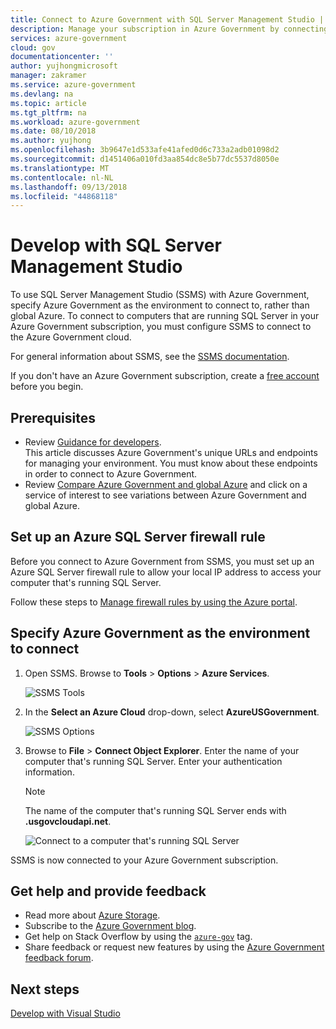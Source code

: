 ```yaml
---
title: Connect to Azure Government with SQL Server Management Studio | Microsoft Docs
description: Manage your subscription in Azure Government by connecting with SSMS.
services: azure-government
cloud: gov
documentationcenter: ''
author: yujhongmicrosoft
manager: zakramer
ms.service: azure-government
ms.devlang: na
ms.topic: article
ms.tgt_pltfrm: na
ms.workload: azure-government
ms.date: 08/10/2018
ms.author: yujhong
ms.openlocfilehash: 3b9647e1d533afe41afed0d6c733a2adb01098d2
ms.sourcegitcommit: d1451406a010fd3aa854dc8e5b77dc5537d8050e
ms.translationtype: MT
ms.contentlocale: nl-NL
ms.lasthandoff: 09/13/2018
ms.locfileid: "44868118"
---
```

# <a name="develop-with-sql-server-management-studio"></a>Develop with SQL Server Management Studio 

To use SQL Server Management Studio (SSMS) with Azure Government, specify Azure Government as the environment to connect to, rather than global Azure. To connect to computers that are running SQL Server in your Azure Government subscription, you must configure SSMS to connect to the Azure Government cloud. 

For general information about SSMS, see the [SSMS documentation](https://docs.microsoft.com/sql/ssms/download-sql-server-management-studio-ssms).

If you don't have an Azure Government subscription, create a [free account](https://azure.microsoft.com/global-infrastructure/government/request/) before you begin.

## <a name="prerequisites"></a>Prerequisites

* Review [Guidance for developers](documentation-government-developer-guide.md).<br/> This article discusses Azure Government's unique URLs and endpoints for managing your environment. You must know about these endpoints in order to connect to Azure Government. 
* Review [Compare Azure Government and global Azure](compare-azure-government-global-azure.md) and click on a service of interest to see variations between Azure Government and global Azure.

## <a name="set-up-an-azure-sql-server-firewall-rule"></a>Set up an Azure SQL Server firewall rule

Before you connect to Azure Government from SSMS, you must set up an Azure SQL Server firewall rule to allow your local IP address to access your computer that's running SQL Server. 

Follow these steps to [Manage firewall rules by using the Azure portal](../sql-database/sql-database-firewall-configure.md#manage-firewall-rules-using-the-azure-portal). 

## <a name="specify-azure-government-as-the-environment-to-connect"></a>Specify Azure Government as the environment to connect

1. Open SSMS. Browse to **Tools** > **Options** > **Azure Services**.

    ![SSMS Tools](./media/documentation-government-connect-with-ssms-img1.png)

2. In the **Select an Azure Cloud** drop-down, select **AzureUSGovernment**.

    ![SSMS Options](./media/documentation-government-connect-with-ssms-img2.png)

3. Browse to **File** > **Connect Object Explorer**. Enter the name of your computer that's running SQL Server. Enter your authentication information. 

    >[!Note]
    >The name of the computer that's running SQL Server ends with **.usgovcloudapi.net**.
    >
    >

    ![Connect to a computer that's running SQL Server](./media/documentation-government-connect-with-ssms-img3.png)

SSMS is now connected to your Azure Government subscription.

## <a name="get-help-and-provide-feedback"></a>Get help and provide feedback

* Read more about [Azure Storage](https://docs.microsoft.com/azure/storage/). 
* Subscribe to the [Azure Government blog](https://blogs.msdn.microsoft.com/azuregov/).
* Get help on Stack Overflow by using the [`azure-gov`](https://stackoverflow.com/questions/tagged/azure-gov) tag.
* Share feedback or request new features by using the [Azure Government feedback forum](https://feedback.azure.com/forums/558487-azure-government).

## <a name="next-steps"></a>Next steps

[Develop with Visual Studio](documentation-government-get-started-connect-with-vs.md)